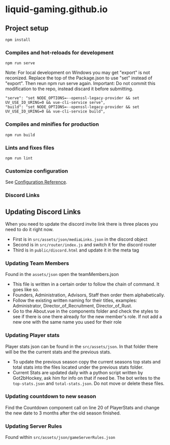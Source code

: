 # liquid-gaming.github.io

## Project setup
```
npm install
```

### Compiles and hot-reloads for development
```
npm run serve
```
Note: For local development on Windows you may get "export" is not reconized. Replace the top of the Package.json to use "set" instead of "export". Then reun npm run serve again.
Important: Do not commit this modification to the repo, instead discard it before submitting.
```
"serve": "set NODE_OPTIONS=--openssl-legacy-provider && set UV_USE_IO_URING=0 && vue-cli-service serve",
"build": "set NODE_OPTIONS=--openssl-legacy-provider && set UV_USE_IO_URING=0 && vue-cli-service build",
```

### Compiles and minifies for production
```
npm run build
```

### Lints and fixes files
```
npm run lint
```

### Customize configuration
See [Configuration Reference](https://cli.vuejs.org/config/).

### Discord Links
## Updating Discord Links

When you need to update the discord invite link there is three places you need to do it right now.
- First is in `src/assets/json/mediaLinks.json` in the discord object
- Second is in `src/router/index.js` and switch it for the discord router
- Third is in `public/discord.html` and update it in the meta tag

### Updating Team Members
Found in the `assets/json` open the teamMembers.json
- This file is written in a certain order to follow the chain of command. It goes like so.
- Founders, Administration, Advisors, Staff then order them alphabetically.
- Follow the existing written naming for their titles, examples: Administrator, Director_of_Recruitment, Director_of_Rust.
- Go to the About.vue in the components folder and check the styles to see if there is one there already for the new member's role. If not add a new one with the same name you used for their role

### Updating Player stats
Player stats json can be found in the `src/assets/json`. In that folder there will be the the current stats and the previous stats.
- To update the previous season copy the current seasons top stats and total stats into the files located under the previous stats folder.
- Current Stats are updated daily with a python script written by Got2bHockey, ask him for info on that if need be. The bot writes to the `top-stats.json` and `total-stats.json`. Do not move or delete these files.

### Updating countdown to new season
Find the Countdown component call on line 20 of PlayerStats and change the new date to 3 months after the old season finished.

### Updating Server Rules
Found within `src/assets/json/gameServerRules.json`

```
